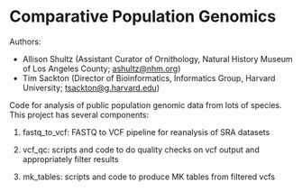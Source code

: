 Comparative Population Genomics
============

Authors:
* Allison Shultz (Assistant Curator of Ornithology, Natural History Museum of Los Angeles County; ashultz@nhm.org)
* Tim Sackton (Director of Bioinformatics, Informatics Group, Harvard University; tsackton@g.harvard.edu)

Code for analysis of public population genomic data from lots of species. This project has several components:

1. fastq_to_vcf: FASTQ to VCF pipeline for reanalysis of SRA datasets

2. vcf_qc: scripts and code to do quality checks on vcf output and appropriately filter results

3. mk_tables: scripts and code to produce MK tables from filtered vcfs